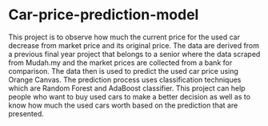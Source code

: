 # Car-price-prediction-model
This project is to observe how much the current price for the used car decrease from market price and its original price. The data are derived from a previous final year project that belongs to a senior where the data scraped from Mudah.my and the market prices are collected from a bank for comparison. The data then is used to predict the used car price using Orange Canvas. The prediction process uses classification techniques which are Random Forest and AdaBoost classifier. This project can help people who want to buy used cars to make a better decision as well as to know how much the used cars worth based on the prediction that are presented.
